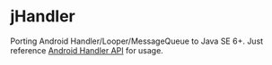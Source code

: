 jHandler
========

Porting Android Handler/Looper/MessageQueue to Java SE 6+. Just reference [Android Handler API](http://developer.android.com/reference/android/os/Handler.html) for usage.
